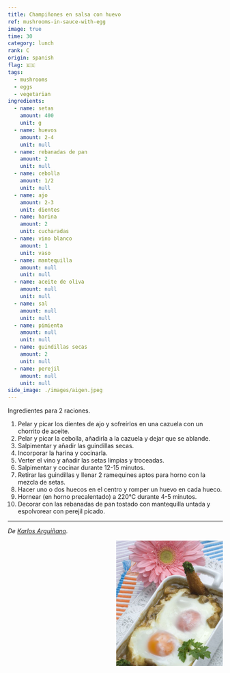 ```yaml
---
title: Champiñones en salsa con huevo
ref: mushrooms-in-sauce-with-egg
image: true
time: 30
category: lunch
rank: C
origin: spanish
flag: 🇪🇸
tags:
  - mushrooms
  - eggs
  - vegetarian
ingredients:
  - name: setas
    amount: 400
    unit: g
  - name: huevos
    amount: 2-4
    unit: null
  - name: rebanadas de pan
    amount: 2
    unit: null
  - name: cebolla
    amount: 1/2
    unit: null
  - name: ajo
    amount: 2-3
    unit: dientes
  - name: harina
    amount: 2
    unit: cucharadas
  - name: vino blanco
    amount: 1
    unit: vaso
  - name: mantequilla
    amount: null
    unit: null
  - name: aceite de oliva
    amount: null
    unit: null
  - name: sal
    amount: null
    unit: null
  - name: pimienta
    amount: null
    unit: null
  - name: guindillas secas
    amount: 2
    unit: null
  - name: perejil
    amount: null
    unit: null
side_image: ./images/aigen.jpeg
---
```


Ingredientes para 2 raciones.

1. Pelar y picar los dientes de ajo y sofreírlos en una cazuela con un chorrito de aceite.
2. Pelar y picar la cebolla, añadirla a la cazuela y dejar que se ablande.
3. Salpimentar y añadir las guindillas secas.
4. Incorporar la harina y cocinarla.
5. Verter el vino y añadir las setas limpias y troceadas.
6. Salpimentar y cocinar durante 12-15 minutos.
7. Retirar las guindillas y llenar 2 ramequines aptos para horno con la mezcla de setas.
8. Hacer uno o dos huecos en el centro y romper un huevo en cada hueco.
9. Hornear (en horno precalentado) a 220°C durante 4-5 minutos.
10. Decorar con las rebanadas de pan tostado con mantequilla untada y espolvorear con perejil picado.

---

_De [Karlos Arguiñano](https://www.hogarmania.com/cocina/recetas/setas-hongos/champinones-salsa-huevo-3303.html)._

<img src="images/mushrooms.png" style="width:250px; float:right;"/>